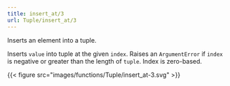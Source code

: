 ```yaml
---
title: insert_at/3
url: Tuple/insert_at/3
---
```

Inserts an element into a tuple.

Inserts `value` into tuple at the given `index`. Raises an `ArgumentError` if `index` is negative or greater than the length of `tuple`. Index is zero-based.

{{< figure src="images/functions/Tuple/insert_at-3.svg" >}}
